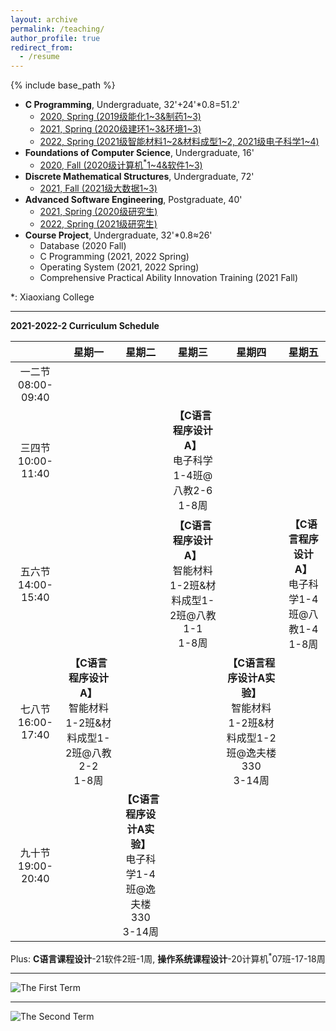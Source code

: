 ```yaml
---
layout: archive
permalink: /teaching/
author_profile: true
redirect_from:
  - /resume
---
```


{% include base_path %}

* **C Programming**, Undergraduate, 32'+24'\*0.8=51.2'
  * [2020, Spring (2019级能化1~3&制药1~3)](http://guoshengkang.github.io/teaching/2020-spring-c-programming)
  * [2021, Spring (2020级建环1~3&环境1~3)](http://guoshengkang.github.io/teaching/2021-spring-c-programming)
  * [2022, Spring (2021级智能材料1~2&材料成型1~2, 2021级电子科学1~4)](http://guoshengkang.github.io/teaching/2022-spring-c-programming)
* **Foundations of Computer Science**, Undergraduate, 16'
  * [2020, Fall (2020级计算机<sup>\*</sup>1~4&软件1~3)](http://guoshengkang.github.io/teaching/2020-fall-foundations-of-computer-science)
* **Discrete Mathematical Structures**, Undergraduate, 72'
  * [2021, Fall (2021级大数据1~3)](http://guoshengkang.github.io/teaching/2021-fall-discrete-mathematical-structures)
* **Advanced Software Engineering**, Postgraduate, 40'
  * [2021, Spring (2020级研究生)](http://guoshengkang.github.io/teaching/2021-spring-advanced-software-engineering)
  * [2022, Spring (2021级研究生)](http://guoshengkang.github.io/teaching/2021-spring-advanced-software-engineering)
* **Course Project**, Undergraduate, 32'\*0.8≈26'
  * Database (2020 Fall)
  * C Programming (2021, 2022 Spring)
  * Operating System (2021, 2022 Spring)
  * Comprehensive Practical Ability Innovation Training (2021 Fall)

\*: Xiaoxiang College
- - -

**2021-2022-2 Curriculum Schedule**

|        |星期一|星期二|星期三|星期四|星期五|
| :----: | :----: | :----: | :----: | :----: | :----: |
|一二节<br>08:00-09:40|	|	| |	 |	|
|三四节<br>10:00-11:40|	|	|**【C语言程序设计A】**<br>电子科学1-4班@八教2-6<br>1-8周| |  |
|五六节<br>14:00-15:40| |	 |**【C语言程序设计A】**<br>智能材料1-2班&材料成型1-2班@八教1-1<br>1-8周|	 |**【C语言程序设计A】**<br>电子科学1-4班@八教1-4<br>1-8周|
|七八节<br>16:00-17:40|**【C语言程序设计A】**<br>智能材料1-2班&材料成型1-2班@八教2-2<br>1-8周|	 |  |**【C语言程序设计A实验】**<br>智能材料1-2班&材料成型1-2班@逸夫楼330<br>3-14周|	|
|九十节<br>19:00-20:40|	|**【C语言程序设计A实验】**<br>电子科学1-4班@逸夫楼330<br>3-14周|	|	| |

Plus: **C语言课程设计**-21软件2班-1周, **操作系统课程设计**-20计算机<sup>\*</sup>07班-17-18周
- - -

![The First Term](http://guoshengkang.github.io/files/The_First_Term.jpg)  
- - -
![The Second Term](http://guoshengkang.github.io/files/The_Second_Term.jpg) 
